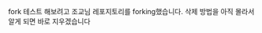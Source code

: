 fork 테스트 해보려고 조교님 레포지토리를 forking했습니다. 삭제 방법을 아직 몰라서 알게 되면 바로 지우겠습니다

<!---
bigwater7655/bigwater7655 is a ✨ special ✨ repository because its `README.md` (this file) appears on your GitHub profile.
You can click the Preview link to take a look at your changes.
--->
